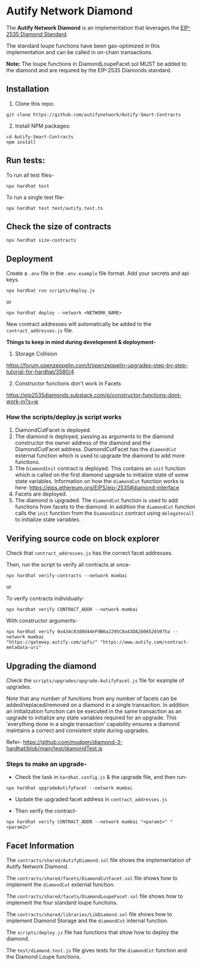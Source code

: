 # Autify Network Diamond

The **Autify Network Diamond** is an implementation that leverages the [EIP-2535 Diamond Standard](https://eips.ethereum.org/EIPS/eip-2535).

The standard loupe functions have been gas-optimized in this implementation and can be called in on-chain transactions.

**Note:** The loupe functions in DiamondLoupeFacet.sol MUST be added to the diamond and are required by the EIP-2535 Diamonds standard.

## Installation

1. Clone this repo:
```console
git clone https://github.com/autifynetwork/Autify-Smart-Contracts
```

2. Install NPM packages:
```console
cd Autify-Smart-Contracts
npm install
```

## Run tests:

To run all test files-
```console
npx hardhat test
```

To run a single test file-
```console
npx hardhat test test/autify.test.ts
```

## Check the size of contracts

```console
npx hardhat size-contracts
```

## Deployment

Create a `.env` file in the `.env.example` file format.
Add your secrets and api keys.

```console
npx hardhat run scripts/deploy.js
```

or

```console
npx hardhat deploy --network <NETWORK_NAME>
```

New contract addresses will automatically be added to the `contract_addresses.js` file.

**Things to keep in mind during development & deployment-**

1. Storage Collision

https://forum.openzeppelin.com/t/openzeppelin-upgrades-step-by-step-tutorial-for-hardhat/3580/4

2. Constructor functions don't work in Facets

https://eip2535diamonds.substack.com/p/constructor-functions-dont-work-in?s=w

### How the scripts/deploy.js script works

1. DiamondCutFacet is deployed.
1. The diamond is deployed, passing as arguments to the diamond constructor the owner address of the diamond and the DiamondCutFacet address. DiamondCutFacet has the `diamondCut` external function which is used to upgrade the diamond to add more functions.
1. The `DiamondInit` contract is deployed. This contains an `init` function which is called on the first diamond upgrade to initialize state of some state variables. Information on how the `diamondCut` function works is here: https://eips.ethereum.org/EIPS/eip-2535#diamond-interface
1. Facets are deployed.
1. The diamond is upgraded. The `diamondCut` function is used to add functions from facets to the diamond. In addition the `diamondCut` function calls the `init` function from the `DiamondInit` contract using `delegatecall` to initialize state variables.


## Verifying source code on block explorer

Check that `contract_addresses.js` has the correct facet addresses.

Then, run the script to verify all contracts at once-
```console
npx hardhat verify-contracts --network mumbai
```

or 

To verify contracts individually-
```console
npx hardhat verify CONTRACT_ADDR --network mumbai
```

With constructor arguments-
```console
npx hardhat verify 0x434c83d0d44eF9B6a2295C0a43DA2b065265075a --network mumbai 
"https://gateway.autify.com/ipfs/" "https://www.autify.com/contract-metadata-uri"
```

## Upgrading the diamond

Check the `scripts/upgrades/upgrade-AutifyFacet.js` file for example of upgrades.

Note that any number of functions from any number of facets can be added/replaced/removed on a diamond in a single transaction. In addition an initialization function can be executed in the same transaction as an upgrade to initialize any state variables required for an upgrade. This 'everything done in a single transaction' capability ensures a diamond maintains a correct and consistent state during upgrades.

Refer- https://github.com/mudgen/diamond-3-hardhat/blob/main/test/diamondTest.js

### Steps to make an upgrade-

- Check the task in `hardhat.config.js` & the upgrade file, and then run-
```console
npx hardhat upgradeAutifyFacet --network mumbai
```

- Update the upgraded facet address in `contract_addresses.js`

- Then verify the contract-
```console
npx hardhat verify CONTRACT_ADDR --network mumbai "<param1>" "<param2>"
```

## Facet Information

The `contracts/shared/AutifyDiamond.sol` file shows the implementation of Autify Network Diamond.

The `contracts/shared/facets/DiamondCutFacet.sol` file shows how to implement the `diamondCut` external function.

The `contracts/shared/facets/DiamondLoupeFacet.sol` file shows how to implement the four standard loupe functions.

The `contracts/shared/libraries/LibDiamond.sol` file shows how to implement Diamond Storage and the `diamondCut` internal function.

The `scripts/deploy.js` file has functions that show how to deploy the diamond.

The `test/diamond.test.js` file gives tests for the `diamondCut` function and the Diamond Loupe functions.